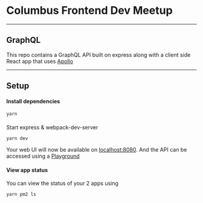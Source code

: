 # Columbus Frontend Dev Meetup

----
## GraphQL
This repo contains a GraphQL API built on express along with a client side React app that uses [Apollo](https://www.apollographql.com/docs/react/)

----
## Setup
#### Install dependencies

`yarn`

####
Start express & webpack-dev-server

`yarn dev`

Your web UI will now be available on [localhost:8080](http://localhost:8080). And the API can be accessed using a [Playground](http://localhost:3000/playground)

#### View app status

You can view the status of your 2 apps using

`yarn pm2 ls`
